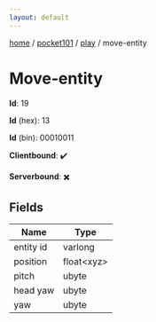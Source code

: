 ```yaml
---
layout: default
---
```


[home](/)  /  [pocket101](/protocol/pocket101)  /  [play](/protocol/pocket101/play)  /  move-entity

# Move-entity

**Id**: 19

**Id** (hex): 13

**Id** (bin): 00010011

**Clientbound**: ✔️

**Serverbound**: ✖️

## Fields

Name | Type
---|---
entity id | varlong
position | float&lt;xyz&gt;
pitch | ubyte
head yaw | ubyte
yaw | ubyte

